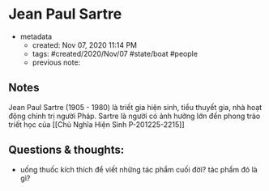 # Jean Paul Sartre

- metadata
	- created: Nov 07, 2020 11:14 PM
	- tags: #created/2020/Nov/07 #state/boat  #people 
	- previous note:

## Notes
Jean Paul Sartre (1905 - 1980) là triết gia hiện sinh, tiểu thuyết gia, nhà hoạt động chính trị người Pháp. Sartre là người có ảnh hưởng lớn đến phong trào triết học của [[Chủ Nghĩa Hiện Sinh P-201225-2215]]

## Questions & thoughts:
- uống thuốc kích thích để viết những tác phẩm cuối đời? tác phẩm đó là gì?


